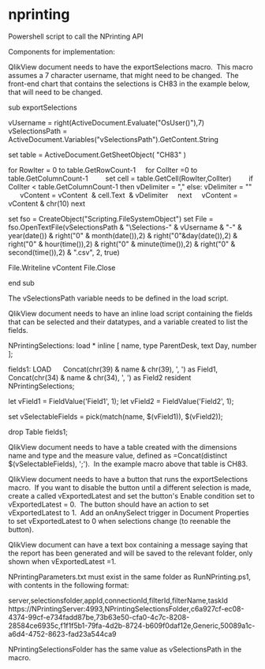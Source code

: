 # nprinting
Powershell script to call the NPrinting API

Components for implementation:

QlikView document needs to have the exportSelections macro.  This macro assumes a 7 character username, that might need to be changed.  The front-end chart that contains the selections is CH83 in the example below, that will need to be changed.

sub exportSelections

vUsername = right(ActiveDocument.Evaluate("OsUser()"),7)
vSelectionsPath = ActiveDocument.Variables("vSelectionsPath").GetContent.String

set table = ActiveDocument.GetSheetObject( "CH83" )

for RowIter = 0 to table.GetRowCount-1
    for ColIter =0 to table.GetColumnCount-1
        set cell = table.GetCell(RowIter,ColIter)
        if ColIter < table.GetColumnCount-1 then vDelimiter = "," else: vDelimiter = ""
        vContent = vContent  & cell.Text  & vDelimiter
    next
    vContent = vContent & chr(10)
next

set fso = CreateObject("Scripting.FileSystemObject")
set File = fso.OpenTextFile(vSelectionsPath & "\Selections-" & vUsername & "-" & year(date()) & right("0" & month(date()),2) & right("0"&day(date()),2) & right("0" & hour(time()),2) & right("0" & minute(time()),2) & right("0" & second(time()),2) & ".csv", 2, true)

File.Writeline vContent
File.Close

end sub

The vSelectionsPath variable needs to be defined in the load script.

QlikView document needs to have an inline load script containing the fields that can be selected and their datatypes, and a variable created to list the fields.

NPrintingSelections:
load * inline [
name, type
ParentDesk, text
Day, number
];

fields1:
LOAD 
    Concat(chr(39) & name & chr(39), ', ') as Field1,
    Concat(chr(34) & name & chr(34), ', ') as Field2
resident NPrintingSelections;

let vField1 = FieldValue('Field1', 1);
let vField2 = FieldValue('Field2', 1);

set vSelectableFields = pick(match(name, $(vField1)), $(vField2));

drop Table fields1;



QlikView document needs to have a table created with the dimensions name and type and the measure value, defined as =Concat(distinct $(vSelectableFields), ';').  In the example macro above that table is CH83.

QlikView document needs to have a button that runs the exportSelections macro.  If you want to disable the button until a different selection is made, create a called vExportedLatest and set the button's Enable condition set to vExportedLatest = 0.  The button should have an action to set vExportedLatest to 1.  Add an onAnySelect trigger in Document Properties to set vExportedLatest to 0 when selections change (to reenable the button).

QlikView document can have a text box containing a message saying that the report has been generated and will be saved to the relevant folder, only shown when vExportedLatest =1.

NPrintingParameters.txt must exist in the same folder as RunNPrinting.ps1, with contents in the following format:

server,selectionsfolder,appId,connectionId,filterId,filterName,taskId
https://NPrintingServer:4993,NPrintingSelectionsFolder,c6a927cf-ec08-4374-99cf-e734fadd87be,73b63e50-cfa0-4c7c-8208-28584ce6935c,f1f1f5b1-79fa-4d2b-8724-b609f0daf12e,Generic,50089a1c-a6d4-4752-8623-fad23a544ca9

NPrintingSelectionsFolder has the same value as vSelectionsPath in the macro.
